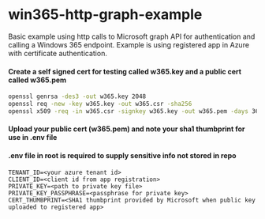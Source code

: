 # win365-http-graph-example
Basic example using http calls to Microsoft graph API for authentication and calling a Windows 365 endpoint.  Example is using registered app in Azure with certificate authentication.

#### Create a self signed cert for testing called w365.key and a public cert called w365.pem
```bash
openssl genrsa -des3 -out w365.key 2048
openssl req -new -key w365.key -out w365.csr -sha256
openssl x509 -req -in w365.csr -signkey w365.key -out w365.pem -days 365 -sha256 -extfile w365.conf -extensions v3_req
```

#### Upload your public cert (w365.pem) and note your sha1 thumbprint for use in .env file

#### .env file in root is required to supply sensitive info not stored in repo
```
TENANT_ID=<your azure tenant id>
CLIENT_ID=<client id from app registration>
PRIVATE_KEY=<path to private key file>
PRIVATE_KEY_PASSPHRASE=<passphrase for private key>
CERT_THUMBPRINT=<SHA1 thumbprint provided by Microsoft when public key uploaded to registered app>
```
